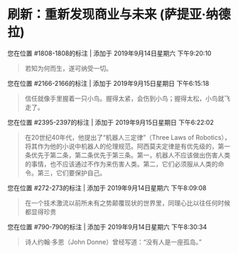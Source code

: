 # 刷新：重新发现商业与未来 (萨提亚·纳德拉)

您在位置 #1808-1808的标注 | 添加于 2019年9月14日星期六 下午9:20:10

>若知为何而生，遂可纳受一切。

您在位置 #2166-2166的标注 | 添加于 2019年9月15日星期日 下午6:15:18

>信任就像手里握着一只小鸟。握得太紧，会伤到小鸟；握得太松，小鸟就飞走了。

您在位置 #2395-2397的标注 | 添加于 2019年9月15日星期日 下午6:22:02

>在20世纪40年代，他提出了“机器人三定律”（Three Laws of Robotics），将其作为他的小说中机器人的伦理规范。阿西莫夫定律是有优先级的，第一条优先于第二条，第二条优先于第三条。第一，机器人不应该做出伤害人类的事情，也不应该通过不作为来伤害人类。第二，它们必须服从人类的命令。第三，它们要保护自己。

您在位置 #272-273的标注 | 添加于 2019年9月14日星期六 下午8:09:08

>在一个技术激流以前所未有之势颠覆现状的世界里，同理心比以往任何时候都显得珍贵

您在位置 #790-790的标注 | 添加于 2019年9月14日星期六 下午8:30:34

>诗人约翰·多恩（John Donne）曾经写道：“没有人是一座孤岛。”